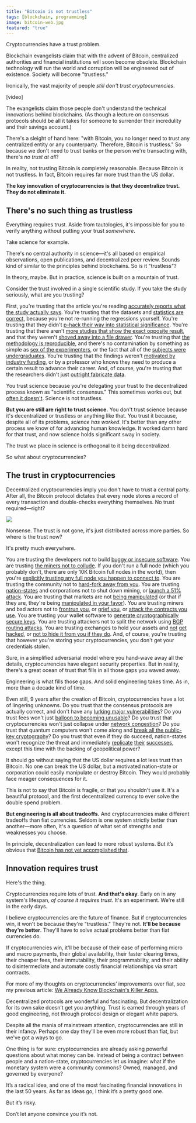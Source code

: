 ```yaml
---
title: "Bitcoin is not trustless"
tags: [blockchain, programming]
image: bitcoin-web.jpg
featured: "true"
---
```


Cryptocurrencies have a trust problem.

Blockchain evangelists claim that with the advent of Bitcoin, centralized authorities and financial institutions will soon become obsolete. Blockchain technology will run the world and corruption will be engineered out of existence. Society will become "trustless."

Ironically, the vast majority of people *still don't trust cryptocurrencies*.

<div class="ui embed" data-url="https://www.youtube.com/embed/IP5cP0x2jh8">[video]</div>

The evangelists claim those people don't understand the technical innovations behind blockchains. (As though a lecture on consensus protocols should be all it takes for someone to surrender their incredulity and their savings account.)

There's a sleight of hand here: "with Bitcoin, you no longer need to trust any centralized entity or any counterparty. Therefore, Bitcoin is trustless." So because we don't need to trust banks or the person we're transacting with, there's *no trust at all*?

In reality, not trusting Bitcoin is completely reasonable. Because Bitcoin is not trustless. In fact, Bitcoin requires far more trust than the US dollar.

**The key innovation of cryptocurrencies is that they decentralize trust. They do not eliminate it.**


## There's no such thing as trustless
Everything requires trust. Aside from tautologies, it's impossible for you to verify anything without putting your trust *somewhere*.

Take science for example.

There's no central authority in science—it's all based on empirical observations, open publications, and decentralized peer review. Sounds kind of similar to the principles behind blockchains. So is it "trustless"?

In theory, maybe. But in practice, science is built on a mountain of trust.

Consider the trust involved in a single scientific study. If you take the study seriously, what are you trusting?

First, you're trusting that the article you're reading [accurately reports what the study actually says](http://journals.plos.org/plosmedicine/article?id=10.1371/journal.pmed.1001308). You're trusting that the datasets and [statistics are correct](https://www.nature.com/articles/nn.2886), because you're not re-running the regressions yourself. You're trusting that they didn't [p-hack their way into statistical significance](https://en.wikipedia.org/wiki/Data_dredging). You're trusting that there aren't [more studies that show the exact opposite result](https://en.wikipedia.org/wiki/Meta-analysis), and that they weren't [shoved away into a file drawer](https://en.wikipedia.org/wiki/Publication_bias). You're trusting that [the methodology is reproducible](https://en.wikipedia.org/wiki/Replication_crisis), and there's no contamination by something as simple as [sex of the experimenters](https://www.nytimes.com/2014/04/29/science/for-lab-rats-a-male-scientist-effect.html), or the fact that all of the [subjects were undergraduates](http://www.jakebowers.org/ITVExperiments/Sears%201986.pdf). You're trusting that the findings weren't [motivated by industry funding](https://brooklynworks.brooklaw.edu/cgi/viewcontent.cgi?httpsredir=1&article=1262&context=jlp), or by a professor who knows they need to produce a certain result to advance their career. And, of course, you're trusting that the researchers didn't just [outright fabricate data](https://www.ncbi.nlm.nih.gov/pmc/articles/PMC2685008/).

You trust science because you're delegating your trust to the decentralized process known as "scientific consensus." This sometimes works out, but [often it doesn't](http://journals.plos.org/plosmedicine/article?id=10.1371/journal.pmed.0020124). Science is not trustless.

**But you are still are right to trust science.** You don't trust science because it's decentralized or trustless or anything like that. You trust it because, despite all of its problems, *science has worked*. It's better than any other process we know of for advancing human knowledge. It worked damn hard for that trust, and now science holds significant sway in society.

The trust we place in science is orthogonal to it being decentralized.

So what about cryptocurrencies?

## The trust in cryptocurrencies
Decentralized cryptocurrencies imply you don't have to trust a central party. After all, the Bitcoin protocol dictates that every node stores a record of every transaction and double-checks everything themselves. No trust required—right?

![](https://cdn-images-1.medium.com/max/800/1*L-DU3pUSD0QoMxqjPlJvBQ.png)

Nonsense. The trust is not gone, it's just distributed across more parties. So where is the trust now?

It's pretty much everywhere.

You are trusting the developers not to build [buggy or insecure software](https://bitcointechtalk.com/segwit2x-bugs-explained-8e0c286124bc). You are trusting [the miners not to collude](https://blog.acolyer.org/2017/12/07/be-selfish-and-avoid-dilemmas-fork-after-withholding-attacks-on-bitcoin/). If you don't run a full node (which you probably don't, there are only 10K Bitcoin full nodes in the world), then you're [explicitly trusting any full node you happen to connect to](https://en.bitcoin.it/wiki/Clearing_Up_Misconceptions_About_Full_Nodes#Myth:_There_is_no_incentive_to_run_nodes_so_the_network_relies_on_altruism). You are trusting the community not to [hard-fork away from you](https://en.wikipedia.org/wiki/Ethereum_Classic). You are trusting [nation-states](http://fortune.com/2017/09/15/china-shutting-down-beijing-bitcoin-cryptocurrency-exchanges/) and corporations not to shut down mining, or [launch a 51% attack](https://learncryptography.com/cryptocurrency/51-attack). You are trusting that markets are not [being manipulated](https://themerkle.com/who-is-spoofy/) (or that if they are, they're being [manipulated in your favor](https://www.bloomberg.com/news/articles/2017-12-08/the-bitcoin-whales-1-000-people-who-own-40-percent-of-the-market)). You are trusting miners and bad actors not to [frontrun you](https://www.reddit.com/r/ethtrader/comments/6ikbub/evidence_of_f2pool_front_running_transactions/?st=j46ps767&sh=5f201022), or [grief you](http://vitalik.ca/general/2017/07/16/triangle_of_harm.html), or [attack the contracts you use](https://medium.freecodecamp.org/a-hacker-stole-31m-of-ether-how-it-happened-and-what-it-means-for-ethereum-9e5dc29e33ce). You are trusting your wallet software to [generate cryptographically secure keys](https://www.theguardian.com/technology/2015/jun/01/bitcoin-app-critical-update-bug-crypto-breakdown). You are trusting attackers not to split the network using [BGP routing attacks](http://hackingdistributed.com/2017/05/01/bgp-attacks-on-btc/). You are trusting exchanges to hold your assets and [not](https://www.wired.com/2014/03/bitcoin-exchange/) [get](https://www.coindesk.com/cryptsy-bankruptcy-millions-bitcoin-stolen/) [hacked](https://en.wikipedia.org/wiki/Bitfinex_hack), or [not to hide it from you if they do](https://blockonomi.com/mt-gox-hack#The_Mt_Gox_hack). And, of course, you're trusting that however you're storing your cryptocurrencies, you don't get your credentials stolen.

Sure, in a simplified adversarial model where you hand-wave away all the details, cryptocurrencies have elegant security properties. But in reality, there's a great ocean of trust that fills in all those gaps you waved away.

Engineering is what fills those gaps. And solid engineering takes time. As in, more than a decade kind of time.

Even still, 9 years after the creation of Bitcoin, cryptocurrencies have a lot of lingering unknowns. Do you trust that the consensus protocols are actually correct, and don't have any [lurking major vulnerabilities](https://bitcoinmagazine.com/articles/bitcoin-network-shaken-by-blockchain-fork-1363144448/)? Do you trust fees won't just [balloon to becoming unusable](https://blockchain.info/charts/transaction-fees-usd)? Do you trust that cryptocurrencies won't just collapse under [network congestion](https://blockchain.info/unconfirmed-transactions)? Do you trust that quantum computers won't come along and [break all the public-key cryptography](https://medium.com/@hosseeb/this-is-not-entirely-correct-6f9a6304ea34)? Do you trust that even if they do succeed, nation-states won't recognize the threat and immediately [replicate](https://www.cnbc.com/2017/08/23/estonia-cryptocurrency-called-estcoin.html
) [their](https://techcrunch.com/2017/10/15/russia-may-soon-issue-its-own-official-blockchain-based-currency-the-cryptoruble/) [successes](https://www.bloomberg.com/news/articles/2016-11-16/singapore-working-on-interbank-payments-blockchain-with-r3-dbs), except this time with the backing of geopolitical power?

It should go without saying that the US dollar requires a lot less trust than Bitcoin. No one can break the US dollar, but a motivated nation-state or corporation could easily manipulate or destroy Bitcoin. They would probably face meager consequences for it.

This is not to say that Bitcoin is fragile, or that you shouldn't use it. It's a beautiful protocol, and the first decentralized currency to ever solve the double spend problem.

**But engineering is all about tradeoffs.** And cryptocurrencies make different tradeoffs than fiat currencies. Seldom is one system strictly better than another—more often, it's a question of what set of strengths and weaknesses you choose.

In principle, decentralization can lead to more robust systems. But it’s obvious that [Bitcoin has not yet accomplished that](https://news.earn.com/quantifying-decentralization-e39db233c28e).

## Innovation requires trust
Here's the thing.

Cryptocurrencies require lots of trust. **And that's okay**. Early on in any system's lifespan, *of course it requires trust*. It's an experiment. We're still in the early days.

I believe cryptocurrencies are the future of finance. But if cryptocurrencies win, it won't be because they're "trustless." They're not. **It'll be because they're better**. They'll have to solve actual problems better than fiat currencies do.

If cryptocurrencies win, it'll be because of their ease of performing micro and macro payments, their global availability, their faster clearing times, their cheaper fees, their immutability, their programmability, and their ability to disintermediate and automate costly financial relationships via smart contracts.

For more of my thoughts on cryptocurrencies’ improvements over fiat, see my previous article: [We Already Know Blockchain's Killer Apps.](https://haseebq.com/we-already-know-blockchains-killer-apps/)

Decentralized protocols are wonderful and fascinating. But decentralization for its own sake doesn’t get you anything. Trust is earned through years of good engineering, not through protocol design or elegant white papers.

Despite all the mania of mainstream attention, cryptocurrencies are still in their infancy. Perhaps one day they’ll be even more robust than fiat, but we've got a ways to go.

One thing is for sure: cryptocurrencies are already asking powerful questions about what money can be. Instead of being a contract between people and a nation-state, cryptocurrencies let us imagine: what if the monetary system were a community commons? Owned, managed, and governed by everyone?

It’s a radical idea, and one of the most fascinating financial innovations in the last 50 years. As far as ideas go, I think it’s a pretty good one.

But it’s risky.

Don’t let anyone convince you it’s not.
